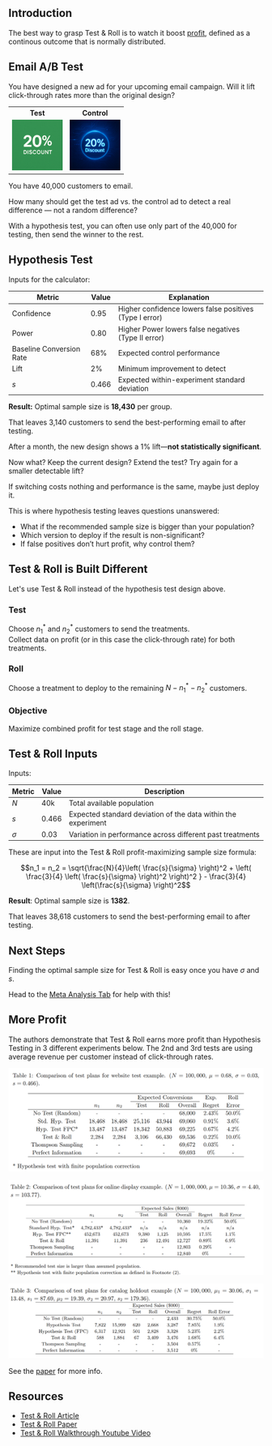 ## Introduction

The best way to grasp Test & Roll is to watch it boost [profit](#more-profit), defined as a continous outcome that is normally distributed. 

## Email A/B Test

You have designed a new ad for your upcoming email campaign. Will it lift click-through rates more than the original design?

<table style="width: 100%; table-layout: fixed;">
  <tr>
    <th style="width: 50%; text-align: center;">Test</th>
    <th style="width: 50%; text-align: center;">Control</th>
  </tr>
  <tr>
    <td style="text-align: center;">
      <img src="green_email.png" style="width:100px;">
    </td>
    <td style="text-align: center;">
      <img src="blue_email.png" style="width:100px;">
    </td>
  </tr>
</table>

You have 40,000 customers to email.  

How many should get the test ad vs. the control ad to detect a real difference — not a random difference?  

With a hypothesis test, you can often use only part of the 40,000 for testing, then send the winner to the rest.  

## Hypothesis Test  

Inputs for the calculator:  

| Metric                          | Value  | Explanation                                              |
|---------------------------------|--------|----------------------------------------------------------|
| Confidence                      | 0.95   | Higher confidence lowers false positives (Type I error)                    |
| Power                           | 0.80   | Higher Power lowers false negatives (Type II error)                   |
| Baseline Conversion Rate        | 68%    | Expected control performance                             |
| Lift                            | 2%     | Minimum improvement to detect                            |
| $s$                           | 0.466  | Expected within-experiment standard deviation            |

**Result:** Optimal sample size is **18,430** per group.

That leaves 3,140 customers to send the best-performing email to after testing.  

After a month, the new design shows a 1% lift—**not statistically significant**.  

Now what? Keep the current design? Extend the test? Try again for a smaller detectable lift?  

If switching costs nothing and performance is the same, maybe just deploy it.  

This is where hypothesis testing leaves questions unanswered:  
* What if the recommended sample size is bigger than your population?  
* Which version to deploy if the result is non-significant?  
* If false positives don’t hurt profit, why control them?  

## Test & Roll is Built Different

Let's use Test & Roll instead of the hypothesis test design above.

### Test

Choose $n_1^*$ and $n_2^*$ customers to send the treatments.  
Collect data on profit (or in this case the click-through rate) for both treatments.  

### Roll
Choose a treatment to deploy to the remaining $N - n_1^* - n_2^*$ customers.

### Objective
Maximize combined profit for test stage and the roll stage.  

## Test & Roll Inputs

Inputs:

| Metric | Value  | Description                                                  |
|--------|--------|--------------------------------------------------------------|
| $N$    | 40k    | Total available population                                   |
| $s$    | 0.466  | Expected standard deviation of the data within the experiment |
| $\sigma$ | 0.03 | Variation in performance across different past treatments    |

These are input into the Test & Roll profit-maximizing sample size formula:

$$n_1 = n_2 = \sqrt{\frac{N}{4}\left( \frac{s}{\sigma} \right)^2 + \left( \frac{3}{4} \left( \frac{s}{\sigma} \right)^2  \right)^2 } -  \frac{3}{4} \left(\frac{s}{\sigma} \right)^2$$

**Result**: Optimal sample size is **1382**.

That leaves 38,618 customers to send the best-performing email to after testing.  

## Next Steps

Finding the optimal sample size for Test & Roll is easy once you have $\sigma$ and $s$.

Head to the <a href="#" onclick="Shiny.setInputValue('nav_click', 'priors_tab', {priority: 'event'}); return false;">Meta Analysis Tab</a> for help with this!

## More Profit

The authors demonstrate that Test & Roll earns more profit than Hypothesis Testing in 3 different experiments below. The 2nd and 3rd tests are using average revenue per customer instead of click-through rates.

![1](website_test_results.png)

![2](display_results.png)

![3](catalog_results.png)

See the [paper](https://papers.ssrn.com/sol3/papers.cfm?abstract_id=3274875) for more info.

## Resources

* [Test & Roll Article](https://ron-berman.com/2020/01/26/test-and-roll/)
* [Test & Roll Paper](https://papers.ssrn.com/sol3/papers.cfm?abstract_id=3274875)
* [Test & Roll Walkthrough Youtube Video]()